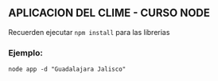 ## APLICACION DEL CLIME - CURSO NODE

Recuerden ejecutar ```npm install``` para las librerias


### Ejemplo:

```node app -d "Guadalajara Jalisco"```
